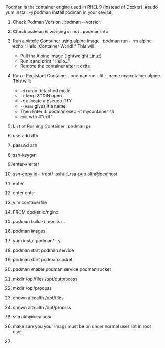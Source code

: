 Podman is the container engine used in RHEL 9 (instead of Docker).
	#sudo yum install -y podman
install podman in your device

1. Check Podman Version
	. podman --version
2. Check podman is working or not
	. podman info
3. Run a simple Container using alpine image
	. podman run --rm alpine echo "Hello, Container World!."
	This will:
	- Pull the Alpine image (lightweight Linux)
	- Run it and print "Hello..."
	- Remove the container after it exits
4. Run a Persistant Container 
	. podman run -dit --name mycontainer alpine
		This will:
	- `-d` run in detached mode
	- `-i` keep STDIN open
	- `-t` allocate a pseudo-TTY
	- `--name` gives it a name
	- Then Enter it:
			podman exec -it mycontainer sh
	- exit with #"exit"
5. List of Running Container
	. podman ps

6. useradd alth
7. passwd alth
8. ssh-keygen
9. enter-> enter
10. ssh-copy-id-i  /root/ .ssh/id_rsa-pub alth@localhost
11. enter
12. enter enter
13. vim containerfile
14.  FROM docker.io/nginx
15. podman build -t monitor .
16. podman images
17. yum install podman* -y
18. podman start podman.service
19. podman start podman.socket
20. podman enable podman.service podman.socket
21. mkdir /opt/files /opt/outprocess
22. mkdir /opt/process
23. chown alth:alth /opt/files
24. chown alth:alth /opt/process
25. ssh alth@localhost
26. make sure you your image must be on under normal user not in root user
27. 
	
